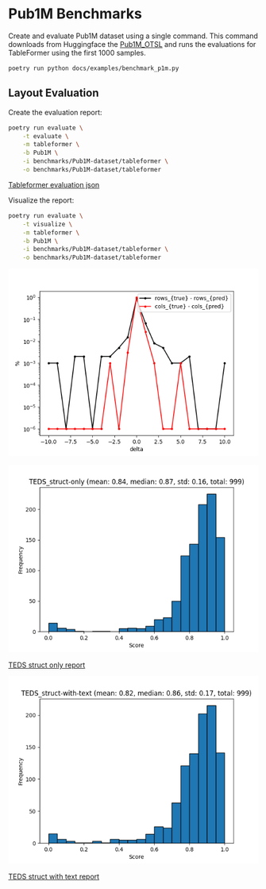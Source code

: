 # Pub1M Benchmarks

Create and evaluate Pub1M dataset using a single command. This command downloads from Huggingface the [Pub1M_OTSL](https://huggingface.co/datasets/ds4sd/Pub1M_OTSL) and runs the evaluations for TableFormer using the first 1000 samples. 

```sh
poetry run python docs/examples/benchmark_p1m.py
```

## Layout Evaluation

Create the evaluation report:

```sh
poetry run evaluate \
    -t evaluate \
    -m tableformer \
    -b Pub1M \
    -i benchmarks/Pub1M-dataset/tableformer \
    -o benchmarks/Pub1M-dataset/tableformer
```

[Tableformer evaluation json](docs/evaluations/Pub1M/evaluation_Pub1M_tableformer.json)

Visualize the report:

```sh
poetry run evaluate \
    -t visualize \
    -m tableformer \
    -b Pub1M \
    -i benchmarks/Pub1M-dataset/tableformer \
    -o benchmarks/Pub1M-dataset/tableformer
```

![TEDS plot](docs/evaluations/Pub1M/evaluation_Pub1M_tableformer-delta_row_col.png)

![TEDS struct only plot](docs/evaluations/Pub1M/evaluation_Pub1M_tableformer_TEDS_struct-only.png)

[TEDS struct only report](docs/evaluations/Pub1M/evaluation_Pub1M_tableformer_TEDS_struct-only.txt)

![TEDS struct with text plot](docs/evaluations/Pub1M/evaluation_Pub1M_tableformer_TEDS_struct-with-text.png)

[TEDS struct with text report](docs/evaluations/Pub1M/evaluation_Pub1M_tableformer_TEDS_struct-with-text.txt)
